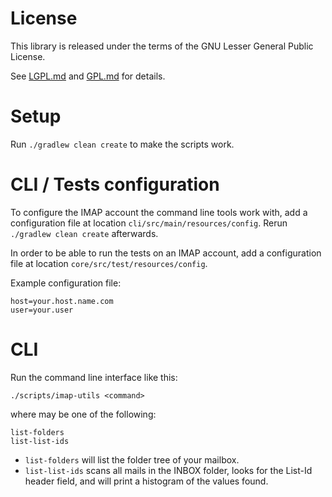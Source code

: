 # License

This library is released under the terms of the GNU Lesser General Public
License.

See [LGPL.md](LGPL.md) and [GPL.md](GPL.md) for details.

# Setup

Run `./gradlew clean create` to make the scripts work.

# CLI / Tests configuration

To configure the IMAP account the command line tools work with, add a
configuration file at location `cli/src/main/resources/config`.
Rerun `./gradlew clean create` afterwards.

In order to be able to run the tests on an IMAP account, add a configuration
file at location `core/src/test/resources/config`.

Example configuration file:

    host=your.host.name.com
    user=your.user

# CLI

Run the command line interface like this:

    ./scripts/imap-utils <command>

where <command> may be one of the following:

    list-folders
    list-list-ids

* `list-folders` will list the folder tree of your mailbox.
* `list-list-ids` scans all mails in the INBOX folder, looks for the
  List-Id header field, and will print a histogram of the values found.

